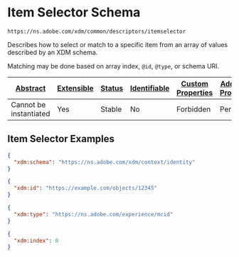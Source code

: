 
# Item Selector Schema

```
https://ns.adobe.com/xdm/common/descriptors/itemselector
```

Describes how to select or match to a specific item from an array of values described by an XDM schema.

Matching may be done based on array index, `@id`, `@type`, or schema URI.


| [Abstract](../../abstract.md) | [Extensible](../../extensions.md) | [Status](../../status.md) | [Identifiable](../../id.md) | [Custom Properties](../../extensions.md) | [Additional Properties](../../extensions.md) | Defined In |
|-------------------------------|-----------------------------------|---------------------------|-----------------------------|------------------------------------------|----------------------------------------------|------------|
| Cannot be instantiated | Yes | Stable | No | Forbidden | Permitted | [descriptors/itemselector.schema.json](descriptors/itemselector.schema.json) |

## Item Selector Examples

```json
{
  "xdm:schema": "https://ns.adobe.com/xdm/context/identity"
}
```

```json
{
  "xdm:id": "https://example.com/objects/12345"
}
```

```json
{
  "xdm:type": "https://ns.adobe.com/experience/mcid"
}
```

```json
{
  "xdm:index": 0
}
```


